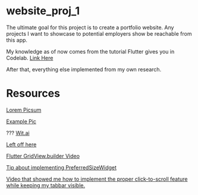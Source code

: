 # website_proj_1
The ultimate goal for this project is to create a portfolio website. Any projects I want to showcase to potential employers show be reachable from this app.

My knowledge as of now comes from the tutorial Flutter gives you in Codelab.
[Link Here](https://codelabs.developers.google.com/codelabs/flutter-codelab-first#8)

After that, everything else implemented from my own research.

# Resources

[Lorem Picsum](https://picsum.photos/)

[Example Pic]('https://picsum.photos/1920/1080')

???
[Wit.ai](https://wit.ai/)

[Left off here](https://api.flutter.dev/flutter/painting/ImageProvider-class.html#:~:text=ImageProvider%20class%20abstract,e.g.%20the%20device%20pixel%20ratio.)

[Flutter GridView.builder Video](https://www.youtube.com/watch?v=xfcKuJzFQWg&ab_channel=FlutterTeacher)

[Tip about implementing PreferredSizeWidget](https://stackoverflow.com/questions/60743721/how-to-add-add-implements-preferredsizewidget-in-stateful-widget)

[Video that showed me how to implement the proper click-to-scroll feature while keeping my tabbar visible.](https://www.youtube.com/watch?v=ghmtP6TLa9U&list=PLyfGAIknOAuRCyNQerjnQhzsZyt4mpEmj&index=14&ab_channel=ShohruhAK)